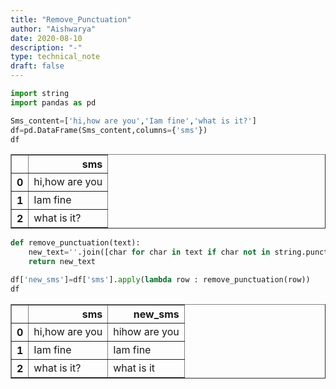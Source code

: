 ```yaml
---
title: "Remove_Punctuation"
author: "Aishwarya"
date: 2020-08-10
description: "-"
type: technical_note
draft: false
---
```


```python
import string
import pandas as pd
```


```python
Sms_content=['hi,how are you','Iam fine','what is it?']
df=pd.DataFrame(Sms_content,columns={'sms'})
df
```




<div>
<style scoped>
    .dataframe tbody tr th:only-of-type {
        vertical-align: middle;
    }

    .dataframe tbody tr th {
        vertical-align: top;
    }

    .dataframe thead th {
        text-align: right;
    }
</style>
<table border="1" class="dataframe">
  <thead>
    <tr style="text-align: right;">
      <th></th>
      <th>sms</th>
    </tr>
  </thead>
  <tbody>
    <tr>
      <th>0</th>
      <td>hi,how are you</td>
    </tr>
    <tr>
      <th>1</th>
      <td>Iam fine</td>
    </tr>
    <tr>
      <th>2</th>
      <td>what is it?</td>
    </tr>
  </tbody>
</table>
</div>




```python
def remove_punctuation(text):
    new_text=''.join([char for char in text if char not in string.punctuation])
    return new_text

```


```python
df['new_sms']=df['sms'].apply(lambda row : remove_punctuation(row))
df
```




<div>
<style scoped>
    .dataframe tbody tr th:only-of-type {
        vertical-align: middle;
    }

    .dataframe tbody tr th {
        vertical-align: top;
    }

    .dataframe thead th {
        text-align: right;
    }
</style>
<table border="1" class="dataframe">
  <thead>
    <tr style="text-align: right;">
      <th></th>
      <th>sms</th>
      <th>new_sms</th>
    </tr>
  </thead>
  <tbody>
    <tr>
      <th>0</th>
      <td>hi,how are you</td>
      <td>hihow are you</td>
    </tr>
    <tr>
      <th>1</th>
      <td>Iam fine</td>
      <td>Iam fine</td>
    </tr>
    <tr>
      <th>2</th>
      <td>what is it?</td>
      <td>what is it</td>
    </tr>
  </tbody>
</table>
</div>




```python

```
